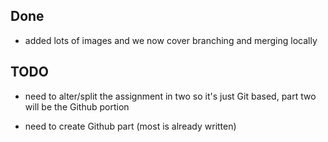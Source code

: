 ## Done

- added lots of images and we now cover branching and merging locally

## TODO

- need to alter/split the assignment in two so it's just Git based, part two will be the Github portion

- need to create Github part (most is already written)
